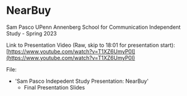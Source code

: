 # NearBuy
Sam Pasco UPenn Annenberg School for Communication Independent Study - Spring 2023 


Link to Presentation Video (Raw, skip to 18:01 for presentation start):
[https://www.youtube.com/watch?v=T1XZ6UmyP0I](https://www.youtube.com/watch?v=T1XZ6UmyP0I)


File:
* 'Sam Pasco Indepedent Study Presentation: NearBuy'
  * Final Presentation Slides
